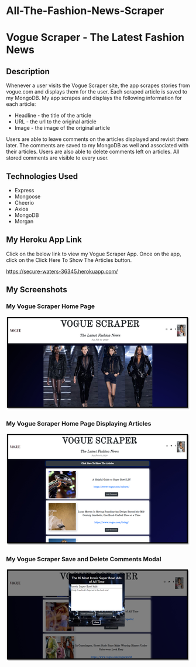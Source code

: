 # All-The-Fashion-News-Scraper
# Vogue Scraper - The Latest Fashion News

## Description
Whenever a user visits the Vogue Scraper site, the app scrapes stories from vogue.com and displays them for the user. Each scraped article is saved to my MongoDB. My app scrapes and displays the following information for each article:


* Headline - the title of the article
* URL - the url to the original article
* Image - the image of the original article


Users are able to leave comments on the articles displayed and revisit them later. The comments are saved to my MongoDB as well and associated with their articles. Users are also able to delete comments left on articles. All stored comments are visible to every user.


## Technologies Used
* Express
* Mongoose
* Cheerio
* Axios
* MongoDB
* Morgan


## My Heroku App Link
Click on the below link to view my Vogue Scraper App. Once on the app, click on the Click Here To Show The Articles button.

https://secure-waters-36345.herokuapp.com/


## My Screenshots

### My Vogue Scraper Home Page
![My Vogue Scraper home page screenshot](/public/images/cover-page-readme.png)


### My Vogue Scraper Home Page Displaying Articles
![My Vogue Scraper home page with articles screenshot](/public/images/readme-article-images.png)


### My Vogue Scraper Save and Delete Comments Modal 
![My Vogue Scraper home page ave and delete comments screenshot](/public/images/readme-save-delete-comments.png) 




